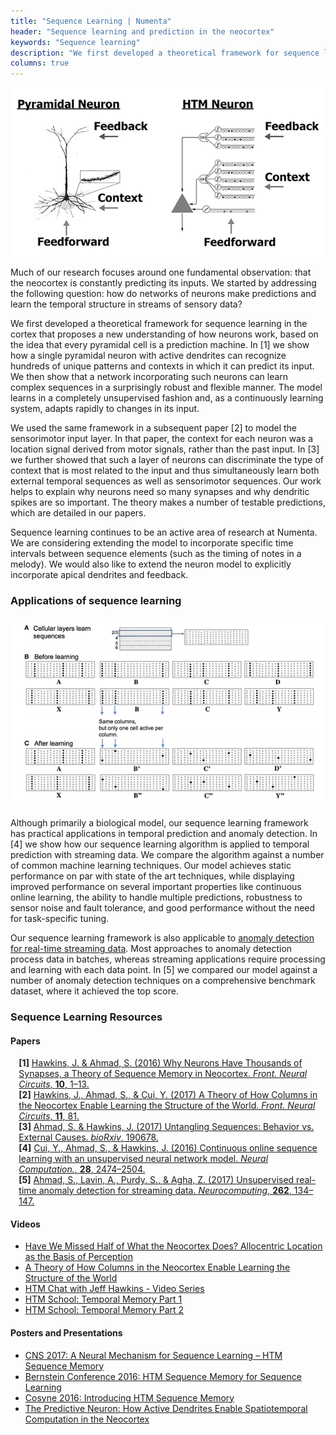 ```yaml
---
title: "Sequence Learning | Numenta"
header: "Sequence learning and prediction in the neocortex"
keywords: "Sequence learning"
description: "We first developed a theoretical framework for sequence learning in the cortex that proposes a new understanding of how neurons work, based on the idea that every pyramidal cell is a prediction machine. In this page, you'll find all our resources regarding sequence learning."
columns: true
---
```

<section>
<aside>

![Sequence Learning](images/sequence-learning-1.png)

</aside>

Much of our research focuses around one fundamental observation: that the neocortex is constantly predicting its inputs. We started by addressing the following question: how do networks of neurons make predictions and learn the temporal structure in streams of sensory data?

We first developed a theoretical framework for sequence learning in the cortex that proposes a new understanding of how neurons work, based on the idea that every pyramidal cell is a prediction machine. In [1] we show how a single pyramidal neuron with active dendrites can recognize hundreds of unique patterns and contexts in which it can predict its input. We then show that a network incorporating such neurons can learn complex sequences in a surprisingly robust and flexible manner. The model learns in a completely unsupervised fashion and, as a continuously learning system, adapts rapidly to changes in its input.
</section>

We used the same framework in a subsequent paper [2] to model the sensorimotor input layer. In that paper, the context for each neuron was a location signal derived from motor signals, rather than the past input. In [3] we further showed that such a layer of neurons can discriminate the type of context that is most related to the input and thus simultaneously learn both external temporal sequences as well as sensorimotor sequences. Our work helps to explain why neurons need so many synapses and why dendritic spikes are so important. The theory makes a number of testable predictions, which are detailed in our papers.

Sequence learning continues to be an active area of research at Numenta. We are considering extending the model to incorporate specific time intervals between sequence elements (such as the timing of notes in a melody). We would also like to extend the neuron model to explicitly incorporate apical dendrites and feedback.

### Applications of sequence learning

<section>
<aside>

![Sequence Learning](images/sequence-learning-2.png)

</aside>
Although primarily a biological model, our sequence learning framework has practical applications in temporal prediction and anomaly detection. In [4] we show how our sequence learning algorithm is applied to temporal prediction with streaming data. We compare the algorithm against a number of common machine learning techniques. Our model achieves static performance on par with state of the art techniques, while displaying improved performance on several important properties like continuous online learning, the ability to handle multiple predictions, robustness to sensor noise and fault tolerance, and good performance without the need for task-specific tuning.

Our sequence learning framework is also applicable to [anomaly detection for real-time streaming data](/applications/numenta-anomaly-benchmark/). Most approaches to anomaly detection process data in batches, whereas streaming applications require processing and learning with each data point. In [5] we compared our model against a number of anomaly detection techniques on a comprehensive benchmark dataset, where it achieved the top score.

</section>

### Sequence Learning Resources

#### Papers

<span style="margin-left: 10pt; display:block"><b>[1]</b> <a href="https://numenta.com/resources/papers/why-neurons-have-thousands-of-synapses-theory-of-sequence-memory-in-neocortex/">Hawkins, J. & Ahmad, S. (2016) Why Neurons Have Thousands of Synapses, a Theory of Sequence Memory in Neocortex. <i>Front. Neural Circuits</i>, <b>10</b>, 1–13.</a></span>
<span style="margin-left: 10pt; display:block"><b>[2]</b> <a href="https://numenta.com/resources/papers/a-theory-of-how-columns-in-the-neocortex-enable-learning-the-structure-of-the-world/">Hawkins, J., Ahmad, S., & Cui, Y. (2017) A Theory of How Columns in the Neocortex Enable Learning the Structure of the World. <i>Front. Neural Circuits</i>, <b>11</b>, 81.</a></span>
<span style="margin-left: 10pt; display:block"><b>[3]</b> <a href="https://www.biorxiv.org/content/early/2017/09/19/190678">Ahmad, S. & Hawkins, J. (2017) Untangling Sequences: Behavior vs. External Causes. <i>bioRxiv</i>, 190678.</a></span>
<span style="margin-left: 10pt; display:block"><b>[4]</b> <a href="https://www.numenta.com/resources/papers/continuous-online-sequence-learning-with-an-unsupervised-neural-network-model/">Cui, Y., Ahmad, S., & Hawkins, J. (2016) Continuous online sequence learning with an unsupervised neural network model. <i>Neural Computation.</i>, <b>28</b>, 2474–2504.</a></span>
<span style="margin-left: 10pt; display:block"><b>[5]</b> <a href="https://www.numenta.com/resources/papers/unsupervised-real-time-anomaly-detection-for-streaming-data/">Ahmad, S., Lavin, A., Purdy, S., & Agha, Z. (2017) Unsupervised real-time anomaly detection for streaming data. <i>Neurocomputing</i>, <b>262</b>, 134–147.</a></span>

#### Videos
*	[Have We Missed Half of What the Neocortex Does? Allocentric Location as the Basis of Perception](/resources/papers-videos-and-more/jeff-hawkins-mit-talk/)
*	[A Theory of How Columns in the Neocortex Enable Learning the Structure of the World](/resources/papers-videos-and-more/how-columns-in-the-neocortex-enable-learning-the-structure-of-the-world/)
*	[HTM Chat with Jeff Hawkins - Video Series](/resources/papers-videos-and-more/htm-chat-with-jeff-hawkins/)
*	[HTM School: Temporal Memory Part 1](https://www.youtube.com/watch?v=UBzemKcUoOk)
*	[HTM School: Temporal Memory Part 2](https://www.youtube.com/watch?v=1OhY_u3NjdM)

#### Posters and Presentations
*	[CNS 2017: A Neural Mechanism for Sequence Learning – HTM Sequence Memory](/resources/papers-videos-and-more/cns-2017-a-neural-mechanism-for-sequence-learning/)
*	[Bernstein Conference 2016: HTM Sequence Memory for Sequence Learning](/resources/papers-videos-and-more/bernstein-conference-2016-HTM-sequence-memory/)
*	[Cosyne 2016: Introducing HTM Sequence Memory](/resources/papers-videos-and-more/cosyne-2016-introducing-htm-sequence-memory-theory/)
*	[The Predictive Neuron: How Active Dendrites Enable Spatiotemporal Computation in the Neocortex](https://www.slideshare.net/numenta/the-predictive-neuron-how-active-dendrites-enable-spatiotemporal-computation-in-the-neocortex-by-subutai-ahmad-02082018-88009150)
